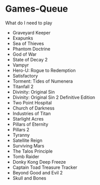# Games-Queue
What do I need to play
* Graveyard Keeper
* Exapunks
* Sea of Thieves
* Phantom Doctrine
* God of War
* State of Decay 2
* Vampyr
* Hero-U: Rogue to Redemption
* Satisfactory
* Torment: Tides of Numenera
* Titanfall 2
* Divinity: Original Sin
* Divinity: Original Sin 2 Definitive Edition
* Two Point Hospital
* Church of Darkness
* Industries of Titan
* Starlight Acres
* Pillars of Eternity
* Pillars 2
* Tyranny
* Satellite Reign
* Surviving Mars
* The Talos Principle
* Tomb Raider
* Donky Kong Deep Freeze
* Captain Toad Treasure Tracker
* Beyond Good and Evil 2
* Skull and Bones

